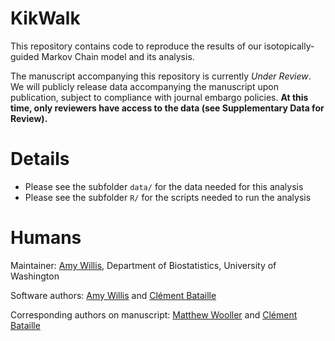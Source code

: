 # KikWalk

This repository contains code to reproduce the results of our isotopically-guided Markov Chain model and its analysis.

The manuscript accompanying this repository is currently *Under Review*. We will publicly release data accompanying the manuscript upon publication, subject to compliance with journal embargo policies. **At this time, only reviewers have access to the data (see Supplementary Data for Review).** 

# Details

- Please see the subfolder `data/` for the data needed for this analysis
- Please see the subfolder `R/` for the scripts needed to run the analysis

# Humans

Maintainer: [Amy Willis](http://statisticaldiversitylab.com), Department of Biostatistics, University of Washington

Software authors: [Amy Willis](http://statisticaldiversitylab.com) and [Clément Bataille](https://clementbataille.wixsite.com/earthscience)

Corresponding authors on manuscript: [Matthew Wooller](mailto:mjwooller@alaska.edu) and [Clément Bataille](mailto:cbataill@uottawa.ca)
